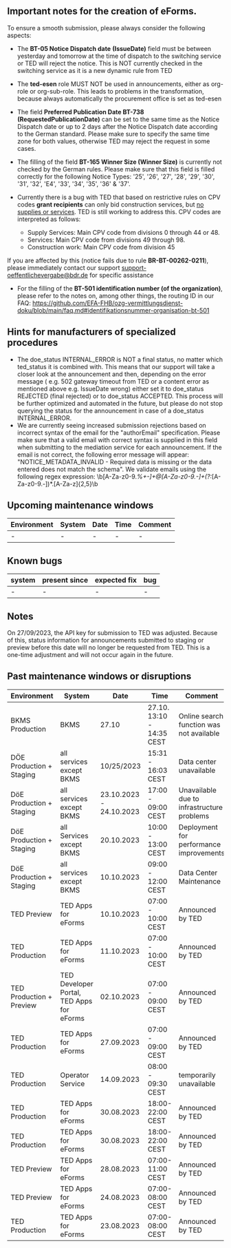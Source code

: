 ## Important notes for the creation of eForms.
To ensure a smooth submission, please always consider the following aspects:

- The **BT-05 Notice Dispatch date** **(IssueDate)** field must be between yesterday and tomorrow at the time of dispatch to the switching service or TED will reject the notice. This is NOT currently checked in the switching service as it is a new dynamic rule from TED
- The **ted-esen** role MUST NOT be used in announcements, either as org-role or org-sub-role. This leads to problems in the transformation, because always automatically the procurement office is set as ted-esen

- The field **Preferred Publication Date BT-738 (RequestedPublicationDate)** can be set to the same time as the Notice Dispatch date or up to 2 days after the Notice Dispatch date according to the German standard. Please make sure to specify the same time zone for both values, otherwise TED may reject the request in some cases.
- The filling of the field **BT-165 Winner Size (Winner Size)** is currently not checked by the German rules. Please make sure that this field is filled correctly for the following Notice Types: '25', '26', '27', '28', '29', '30', '31', '32', 'E4', '33', '34', '35', '36' & '37'.
- Currently there is a bug with TED that based on restrictive rules on CPV codes **grant recipients** can only bid construction services, but <u>no supplies or services</u>. TED is still working to address this.
CPV codes are interpreted as follows:
    - Supply Services: Main CPV code from divisions 0 through 44 or 48.
    - Services: Main CPV code from divisions 49 through 98.
    - Construction work: Main CPV code from division 45
    
If you are affected by this (notice fails due to rule **BR-BT-00262-0211**), please immediately contact our support support-oeffentlichevergabe@bdr.de for specific assistance
- For the filling of the **BT-501 identification number (of the organization)**, please refer to the notes on, among other things, the routing ID in our FAQ: https://github.com/EFA-FHB/ozg-vermittlungsdienst-doku/blob/main/faq.md#identifikationsnummer-organisation-bt-501


## Hints for manufacturers of specialized procedures
- The doe_status INTERNAL_ERROR is NOT a final status, no matter which ted_status it is combined with. This means that our support will take a closer look at the announcement and then, depending on the error message ( e.g. 502 gateway timeout from TED or a content error as mentioned above e.g. IssueDate wrong) either set it to doe_status REJECTED (final rejected) or to doe_status ACCEPTED.  This process will be further optimized and automated in the future, but please do not stop querying the status for the announcement in case of a doe_status INTERNAL_ERROR.
- We are currently seeing increased submission rejections based on incorrect syntax of the email for the "authorEmail" specification. Please make sure that a valid email with correct syntax is supplied in this field when submitting to the mediation service for each announcement. If the email is not correct, the following error message will appear: "NOTICE_METADATA_INVALID - Required data is missing or the data entered does not match the schema". We validate emails using the following regex expression: \b[A-Za-z0-9._%+-]+@[A-Za-z0-9.-]+(?:_[A-Za-z0-9.-])*\.[A-Za-z]{2,5}\b

## Upcoming maintenance windows

| Environment | System | Date | Time | Comment |
|-------------|---------------------|------------|-------------------|---------------------|
| - | - | - | - | - |

## Known bugs

| system | present since | expected fix | bug |
|--------------|--------------------------|-----------------------------|---------------------|
| - | - | - | - |


## Notes

On 27/09/2023, the API key for submission to TED was adjusted. Because of this, status information for announcements submitted to staging or preview before this date will no longer be requested from TED. This is a one-time adjustment and will not occur again in the future.


## Past maintenance windows or disruptions

| Environment | System | Date | Time | Comment |
|-------------|---------------------|------------|-------------------|---------------------|
|BKMS Production | BKMS | 27.10 | 27.10. 13:10 - 14:35 CEST | Online search function was not available |
| DÖE Production + Staging | all services except BKMS | 10/25/2023 | 15:31 - 16:03 CEST | Data center unavailable |
| DöE Production + Staging | all services except BKMS |23.10.2023 - 24.10.2023 | 17:00 - 09:00 CEST | Unavailable due to infrastructure problems |
| DöE Production + Staging | all Services except BKMS | 20.10.2023 | 10:00 - 13:00 CEST | Deployment for performance improvements |
| DöE Production + Staging | all services except BKMS | 10.10.2023 | 09:00 - 12:00 CEST | Data Center Maintenance |
| TED Preview | TED Apps for eForms | 10.10.2023 | 07:00 - 10:00 CEST | Announced by TED |
| TED Production | TED Apps for eForms | 11.10.2023 | 07:00 - 10:00 CEST | Announced by TED |
| TED Production + Preview | TED Developer Portal, TED Apps for eForms | 02.10.2023 | 07:00 - 09:00 CEST | Announced by TED |
| TED Production | TED Apps for eForms | 27.09.2023 | 07:00 - 09:00 CEST | Announced by TED |
| TED Production | Operator Service | 14.09.2023| 08:00 - 09:30 CEST | temporarily unavailable |
| TED Production| TED Apps for eForms | 30.08.2023 | 18:00-22:00 CEST | Announced by TED |
| TED Production| TED Apps for eForms | 30.08.2023 | 18:00-22:00 CEST | Announced by TED |
| TED Preview | TED Apps for eForms | 28.08.2023 | 07:00-11:00 CEST | Announced by TED |
| TED Preview | TED Apps for eForms | 24.08.2023 | 07:00-08:00 CEST | Announced by TED |
| TED Production | TED Apps for eForms | 23.08.2023 | 07:00-08:00 CEST | Announced by TED |
